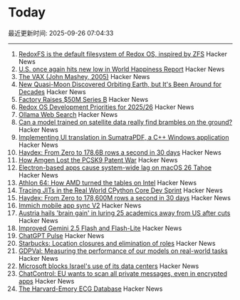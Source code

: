 # Today

最近更新时间: 2025-09-26 07:04:33

--- 
1. [RedoxFS is the default filesystem of Redox OS, inspired by ZFS](https://doc.redox-os.org/book/redoxfs.html) Hacker News
2. [U.S. once again hits new low in World Happiness Report](https://www.axios.com/2025/03/20/us-new-low-world-happiness-report) Hacker News
3. [The VAX (John Mashey, 2005)](https://yarchive.net/comp/vax.html) Hacker News
4. [New Quasi-Moon Discovered Orbiting Earth, but It's Been Around for Decades](https://explorersweb.com/new-quasi-moon-discovered-orbiting-earth-but-its-been-around-for-decades/) Hacker News
5. [Factory Raises $50M Series B](https://factory.ai/news/series-b) Hacker News
6. [Redox OS Development Priorities for 2025/26](https://www.redox-os.org/news/development-priorities-2025-09/) Hacker News
7. [Ollama Web Search](https://ollama.com/blog/web-search) Hacker News
8. [Can a model trained on satellite data really find brambles on the ground?](https://toao.com/blog/can-we-really-see-brambles-from-space) Hacker News
9. [Implementing UI translation in SumatraPDF, a C++ Windows application](https://blog.kowalczyk.info/a-vn0v/implementing-ui-translation-in-sumatrapdf-a-c-windows-application.html) Hacker News
10. [Haydex: From Zero to 178.6B rows a second in 30 days](https://axiom.co/blog/building-haydex) Hacker News
11. [How Amgen Lost the PCSK9 Patent War](https://www.alexkesin.com/p/how-amgen-lost-the-pcsk9-patent-war) Hacker News
12. [Electron-based apps cause system-wide lag on macOS 26 Tahoe](https://github.com/electron/electron/issues/48311) Hacker News
13. [Athlon 64: How AMD turned the tables on Intel](https://dfarq.homeip.net/athlon-64-how-amd-turned-the-tables-on-intel/) Hacker News
14. [Tracing JITs in the Real World CPython Core Dev Sprint](https://antocuni.eu/2025/09/24/tracing-jits-in-the-real-world--cpython-core-dev-sprint/) Hacker News
15. [Haydex: From Zero to 178,600M rows a second in 30 days](https://axiom.co/blog/building-haydex) Hacker News
16. [Immich mobile app sync V2](https://immich.app/blog/sync-v2) Hacker News
17. [Austria hails 'brain gain' in luring 25 academics away from US after cuts](https://www.reuters.com/world/austria-hails-brain-gain-luring-25-academics-away-us-after-cuts-2025-09-25/) Hacker News
18. [Improved Gemini 2.5 Flash and Flash-Lite](https://developers.googleblog.com/en/continuing-to-bring-you-our-latest-models-with-an-improved-gemini-2-5-flash-and-flash-lite-release/) Hacker News
19. [ChatGPT Pulse](https://openai.com/index/introducing-chatgpt-pulse/) Hacker News
20. [Starbucks: Location closures and elimination of roles](https://about.starbucks.com/press/2025/message-from-brian-an-important-update/) Hacker News
21. [GDPVal: Measuring the performance of our models on real-world tasks](https://openai.com/index/gdpval/) Hacker News
22. [Microsoft blocks Israel's use of its data centers](https://www.engadget.com/big-tech/microsoft-blocks-israels-use-of-its-data-centers-for-mass-surveillance-of-palestinians-170107061.html) Hacker News
23. [ChatControl: EU wants to scan all private messages, even in encrypted apps](https://metalhearf.fr/posts/chatcontrol-wants-your-private-messages/) Hacker News
24. [The Harvard-Emory ECG Database](https://bdsp.io/content/heedb/4.0/) Hacker News
